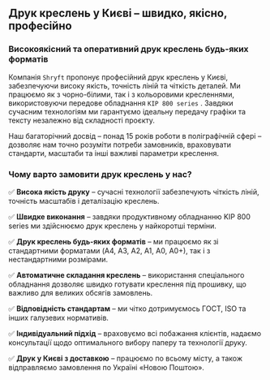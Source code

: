 ## Друк креслень у Києві – швидко, якісно, професійно

### Високоякісний та оперативний друк креслень будь-яких форматів

Компанія `Shryft` пропонує професійний друк креслень у Києві, забезпечуючи високу якість, точність ліній та чіткість деталей. Ми працюємо як з чорно-білими, так і з кольоровими кресленнями, використовуючи передове обладнання `KIP 800 series` . Завдяки сучасним технологіям ми гарантуємо ідеальну передачу графіки та тексту незалежно від складності проєкту. 

Наш багаторічний досвід – понад 15 років роботи в поліграфічній сфері – дозволяє нам точно розуміти потреби замовників, враховувати стандарти, масштаби та інші важливі параметри креслення.

### Чому варто замовити друк креслень у нас?

✅ **Висока якість друку** – сучасні технології забезпечують чіткість ліній, точність масштабів і деталізацію креслень. 

✅ **Швидке виконання** – завдяки продуктивному обладнанню KIP 800 series ми здійснюємо друк креслень у найкоротші терміни.

✅ **Друк креслень будь-яких форматів** – ми працюємо як зі стандартними форматами (A4, A3, A2, A1, A0, А0+), так і з нестандартними розмірами. 

✅ **Автоматичне складання креслень** – використання спеціального обладнання дозволяє швидко готувати креслення під прошивку, що важливо для великих обсягів замовлень. 

✅ **Відповідність стандартам** – ми чітко дотримуємось ГОСТ, ISO та інших галузевих нормативів. 

✅ **Індивідуальний підхід** – враховуємо всі побажання клієнтів, надаємо консультації щодо оптимального вибору паперу та технології друку. 

✅ **Друк у Києві з доставкою** – працюємо по всьому місту, а також відправляємо замовлення по Україні «Новою Поштою».
